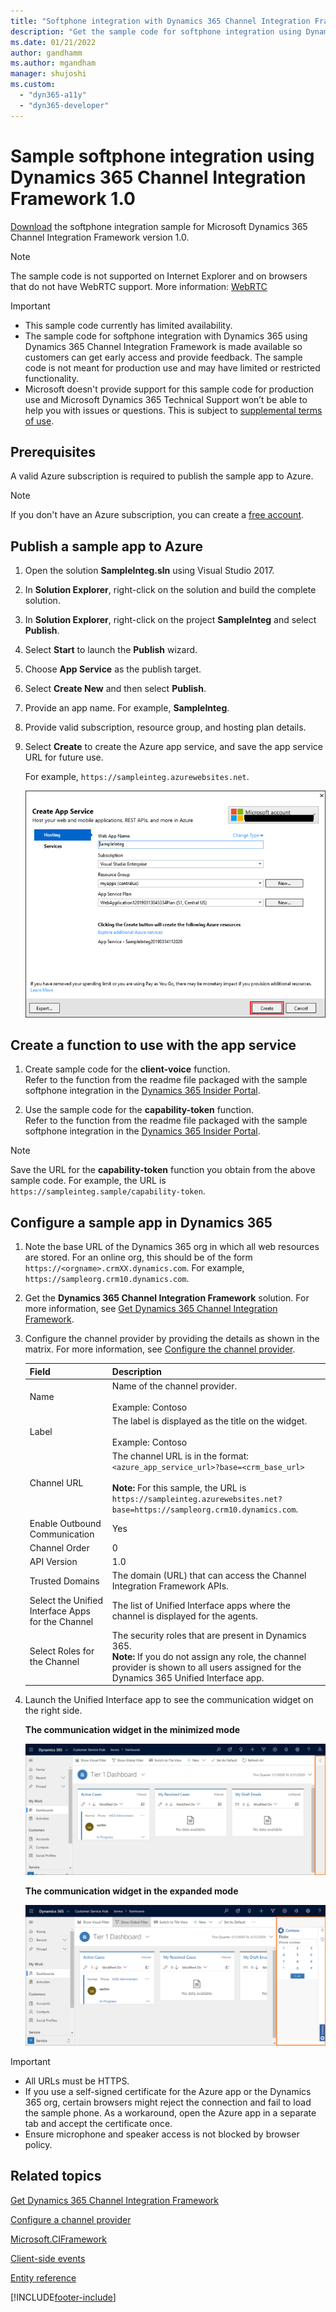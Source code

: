 ```yaml
---
title: "Softphone integration with Dynamics 365 Channel Integration Framework 1.0 | MicrosoftDocs"
description: "Get the sample code for softphone integration using Dynamics 365 Channel Integration Framework 1.0 with Dynamics 365 model-driven apps."
ms.date: 01/21/2022
author: gandhamm
ms.author: mgandham
manager: shujoshi
ms.custom: 
  - "dyn365-a11y"
  - "dyn365-developer"
---
```


# Sample softphone integration using Dynamics 365 Channel Integration Framework 1.0

[Download](https://github.com/microsoft/Dynamics365-Apps-Samples/tree/master/customer-service/channel-integration-framework/TwilioSampleInteg_version1) the softphone integration sample for Microsoft Dynamics 365 Channel Integration Framework version 1.0.

> [!NOTE]
> The sample code is not supported on Internet Explorer and on browsers that do not have WebRTC support. More information: [WebRTC](https://webrtc.org/)

> [!Important]
> - This sample code currently has limited availability.
> - The sample code for softphone integration with Dynamics 365 using Dynamics 365 Channel Integration Framework is made available so customers can get early access and provide feedback. The sample code is not meant for production use and may have limited or restricted functionality.
> - Microsoft doesn't provide support for this sample code for production use and Microsoft Dynamics 365 Technical Support won’t be able to help you with issues or questions. This is subject to [supplemental terms of use](../../legal/supp-dynamics365-preview.md).

## Prerequisites

A valid Azure subscription is required to publish the sample app to Azure.

> [!Note]
> If you don't have an Azure subscription, you can create a [free account](https://azure.microsoft.com/free/).

<a name="bkmk_PublishToAzure"></a>

## Publish a sample app to Azure

1. Open the solution **SampleInteg.sln** using Visual Studio 2017.
2. In **Solution Explorer**, right-click on the solution and build the complete solution.
3. In **Solution Explorer**, right-click on the project **SampleInteg**  and select **Publish**.
4. Select **Start** to launch the **Publish** wizard.
5. Choose **App Service** as the publish target.
6. Select **Create New** and then select **Publish**.
7. Provide an app name. For example, **SampleInteg**.
8. Provide valid subscription, resource group, and hosting plan details.
9. Select **Create** to create the Azure app service, and save the app service URL for future use.

   For example, `https://sampleinteg.azurewebsites.net`.

   ![Select Create to publish app on Azure.](media/publish-app-azure.PNG "Select Create to publish app on Azure")<br />

## Create a function to use with the app service

1. Create sample code for the **client-voice** function.<br> Refer to the function from the readme file packaged with the sample softphone integration in the [Dynamics 365 Insider Portal](https://go.microsoft.com/fwlink/p/?linkid=2025867).

2. Use the sample code for the **capability-token** function.<br> Refer to the function from the readme file packaged with the sample softphone integration in the [Dynamics 365 Insider Portal](https://go.microsoft.com/fwlink/p/?linkid=2025867).

> [!Note]
> Save the URL for the **capability-token** function you obtain from the above sample code. For example, the URL is `https://sampleinteg.sample/capability-token`.

<a name="bkmk_Configure"></a>

## Configure a sample app in Dynamics 365

1. Note the base URL of the Dynamics 365 org in which all web resources are stored. For an online org, this should be of the form `https://<orgname>.crmXX.dynamics.com`. For example, `https://sampleorg.crm10.dynamics.com`.

1. Get the **Dynamics 365 Channel Integration Framework** solution. For more information, see [Get Dynamics 365 Channel Integration Framework](get-channel-integration-framework.md).

2. Configure the channel provider by providing the details as shown in the matrix. For more information, see [Configure the channel provider](configure-channel-provider-channel-integration-framework.md).

   | Field | Description |
   |-------|-------|
   |Name|Name of the channel provider.<br><br> Example: Contoso|
   |Label|The label is displayed as the title on the widget.<br><br> Example: Contoso|
   |Channel URL| The channel URL is in the format: `<azure_app_service_url>?base=<crm_base_url>`<br /><br />**Note:** For this sample, the URL is `https://sampleinteg.azurewebsites.net?base=https://sampleorg.crm10.dynamics.com`. |
   |Enable Outbound Communication| Yes |
   |Channel Order| 0 |
   |API Version| 1.0 |
   |Trusted Domains|The domain (URL) that can access the Channel Integration Framework APIs.|
   |Select the Unified Interface Apps for the Channel| The list of Unified Interface apps where the channel is displayed for the agents. |
   |Select Roles for the Channel|The security roles that are present in Dynamics 365.<br>**Note:** If you do not assign any role, the channel provider is shown to all users assigned for the Dynamics 365 Unified Interface app.|

3. Launch the Unified Interface app to see the communication widget on the right side.

   **The communication widget in the minimized mode**

   ![Communication widget in the minimized mode.](media/widget-minimized-mode.png "Communication widget in the minimized mode")
   
   **The communication widget in the expanded mode**
   
   ![Communication widget in the expanded mode.](media/widget-expanded-mode.png "Communication widget in the expanded mode")

> [!Important]
> - All URLs must be HTTPS.
> - If you use a self-signed certificate for the Azure app or the Dynamics 365 org, certain browsers might reject the connection and fail to load the sample phone. As a workaround, open the Azure app in a separate tab and accept the certificate once.
> - Ensure microphone and speaker access is not blocked by browser policy.

## Related topics

[Get Dynamics 365 Channel Integration Framework](get-channel-integration-framework.md)

[Configure a channel provider](configure-channel-provider-channel-integration-framework.md)

[Microsoft.CIFramework](reference/microsoft-ciframework.md)

[Client-side events](reference/client-side-events.md)

[Entity reference](reference/entities-attributes/msdyn-ciprovider.md)


[!INCLUDE[footer-include](../../includes/footer-banner.md)]
